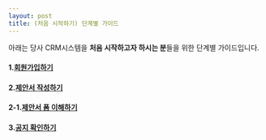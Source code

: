 ```yaml
---
layout: post
title: (처음 시작하기) 단계별 가이드
---
```


아래는 당사 CRM시스템을 **처음 시작하고자 하시는 분**들을 위한 단계별 가이드입니다.

#### 1.[회원가입하기]({{site.baseurl}}/Signup)
#### 2.[제안서 작성하기]({{site.baseurl}}/Write-Proposal)   
#### 2-1.[제안서 폼 이해하기]({{site.baseurl}}/Write-Proposal-Detail)
#### 3.[공지 확인하기]({{site.baseurl}}/Notice)   